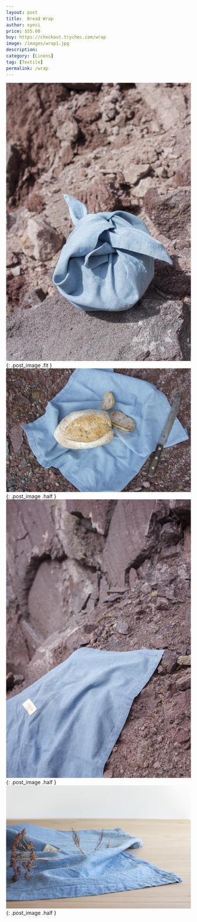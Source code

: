 ```yaml
---
layout: post
title:  Bread Wrap
author: eyesi
price: $55.00
buy: https://checkout.trychec.com/wrap
image: /images/wrap1.jpg
description:
category: [Linens]
tag: [Textile]
permalink: /wrap
---
```

![](/images/wrap2.jpg){: .post_image .fit }
![](/images/wrap3.jpg){: .post_image .half }
![](/images/wrap4.jpg){: .post_image .half }
![](/images/wrap5.jpg){: .post_image .half }